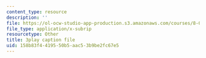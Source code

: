 ```yaml
---
content_type: resource
description: ''
file: https://ol-ocw-studio-app-production.s3.amazonaws.com/courses/8-03sc-physics-iii-vibrations-and-waves-fall-2016/158b83f4419550b5aac53b9be2fc67e5_FY6iXM9X5Fo.vtt
file_type: application/x-subrip
resourcetype: Other
title: 3play caption file
uid: 158b83f4-4195-50b5-aac5-3b9be2fc67e5
---
```

